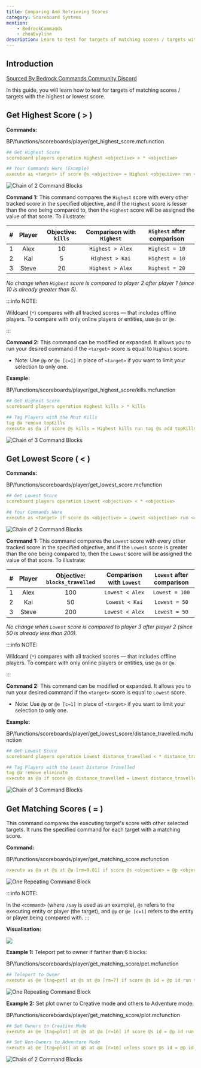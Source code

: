 ```yaml
---
title: Comparing And Retrieving Scores
category: Scoreboard Systems
mention:
    - BedrockCommands
    - zheaEvyline
description: Learn to test for targets of matching scores / targets with the highest or lowest score.
---
```


## Introduction

[Sourced By Bedrock Commands Community Discord](https://discord.gg/SYstTYx5G5)

In this guide, you will learn how to test for targets of matching scores / targets with the highest or lowest score.

## Get Highest Score ( > )

**Commands:**

<CodeHeader>BP/functions/scoreboards/player/get_highest_score.mcfunction</CodeHeader>

```yaml
## Get Highest Score
scoreboard players operation Highest <objective> > * <objective>

## Your Commands Here (Example)
execute as <target> if score @s <objective> = Highest <objective> run <command>
```

![Chain of 2 Command Blocks](/assets/images/commands/commandBlockChain/2.png)

**Command 1:** This command compares the `Highest` score with every other tracked score in the specified objective, and if the `Highest` score is lesser than the one being compared to, then the `Highest` score will be assigned the value of that score. To illustrate:

|  #  | Player | Objective: `kills` | Comparison with `Highest` | `Highest` after comparison |
| :-: | :----: | :----------------: | :-----------------------: | :------------------------: |
|  1  |  Alex  |         10         |     `Highest > Alex`      |       `Highest = 10`       |
|  2  |  Kai   |         5          |      `Highest > Kai`      |       `Highest = 10`       |
|  3  | Steve  |         20         |     `Highest > Alex`      |       `Highest = 20`       |

_No change when `Highest` score is compared to player 2 after player 1 (since 10 is already greater than 5)._

:::info NOTE:

Wildcard (`*`) compares with all tracked scores — that includes offline players. To compare with only online players or entities, use `@a` or `@e`.

:::

**Command 2:** This command can be modified or expanded. It allows you to run your desired command if the `<target>` score is equal to `Highest` score.

-   Note: Use `@p` or `@e [c=1]` in place of `<target>` if you want to limit your selection to only one.

**Example:**

<CodeHeader>BP/functions/scoreboards/player/get_highest_score/kills.mcfunction</CodeHeader>

```yaml
## Get Highest Score
scoreboard players operation Highest kills > * kills

## Tag Players with the Most Kills
tag @a remove topKills
execute as @a if score @s kills = Highest kills run tag @s add topKills
```

![Chain of 3 Command Blocks](/assets/images/commands/commandBlockChain/3.png)

## Get Lowest Score ( < )

**Commands:**

<CodeHeader>BP/functions/scoreboards/player/get_lowest_score.mcfunction</CodeHeader>

```yaml
## Get Lowest Score
scoreboard players operation Lowest <objective> < * <objective>

## Your Commands Here
execute as <target> if score @s <objective> = Lowest <objective> run <command>
```

![Chain of 2 Command Blocks](/assets/images/commands/commandBlockChain/2.png)

**Command 1:** This command compares the `Lowest` score with every other tracked score in the specified objective, and if the `Lowest` score is greater than the one being compared to, then the `Lowest` score will be assigned the value of that score. To illustrate:

|  #  | Player | Objective: `blocks_travelled` | Comparison with `Lowest` | `Lowest` after comparison |
| :-: | :----: | :---------------------------: | :----------------------: | :-----------------------: |
|  1  |  Alex  |              100              |     `Lowest < Alex`      |      `Lowest = 100`       |
|  2  |  Kai   |              50               |      `Lowest < Kai`      |       `Lowest = 50`       |
|  3  | Steve  |              200              |     `Lowest < Alex`      |       `Lowest = 50`       |

_No change when `Lowest` score is compared to player 3 after player 2 (since 50 is already less than 200)._

:::info NOTE:

Wildcard (`*`) compares with all tracked scores — that includes offline players. To compare with only online players or entities, use `@a` or `@e`.

:::

**Command 2:** This command can be modified or expanded. It allows you to run your desired command if the `<target>` score is equal to `Lowest` score.

-   Note: Use `@p` or `@e [c=1]` in place of `<target>` if you want to limit your selection to only one.

**Example:**

<CodeHeader>
    BP/functions/scoreboards/player/get_lowest_score/distance_travelled.mcfunction
</CodeHeader>

```yaml
## Get Lowest Score
scoreboard players operation Lowest distance_travelled < * distance_travelled

## Tag Players with the Least Distance Travelled
tag @a remove eliminate
execute as @a if score @s distance_travelled = Lowest distance_travelled run tag @s add eliminate
```

![Chain of 3 Command Blocks](/assets/images/commands/commandBlockChain/3.png)

## Get Matching Scores ( = )

This command compares the executing target's score with other selected targets. It runs the specified command for each target with a matching score.

**Command:**

<CodeHeader>BP/functions/scoreboards/player/get_matching_score.mcfunction</CodeHeader>

```yaml
execute as @a at @s at @a [rm=0.01] if score @s <objective> = @p <objective> run say @s and @p have matching scores!
```

![One Repeating Command Block](/assets/images/commands/commandBlockChain/1.png)

:::info NOTE:

In the `<command>` (where `/say` is used as an example), `@s` refers to the executing entity or player (the target), and `@p` or `@e [c=1]` refers to the entity or player being compared with.
:::

**Visualisation:**

![](/assets/images/commands/comparing-scores/GetMatchingScores.gif)

**Example 1:** Teleport pet to owner if farther than 6 blocks:

<CodeHeader>BP/functions/scoreboards/player/get_matching_score/pet.mcfunction</CodeHeader>

```yaml
## Teleport to Owner
execute as @e [tag=pet] at @s at @a [rm=7] if score @s id = @p id run tp @s @p
```

![One Repeating Command Block](/assets/images/commands/commandBlockChain/1.png)

**Example 2:** Set plot owner to Creative mode and others to Adventure mode:

<CodeHeader>BP/functions/scoreboards/player/get_matching_score/plot.mcfunction</CodeHeader>

```yaml
## Set Owners to Creative Mode
execute as @e [tag=plot] at @s at @a [r=16] if score @s id = @p id run gamemode c @p [m=!c]

## Set Non-Owners to Adventure Mode
execute as @e [tag=plot] at @s at @a [r=16] unless score @s id = @p id run gamemode a @p [m=!a]
```

![Chain of 2 Command Blocks](/assets/images/commands/commandBlockChain/2.png)
